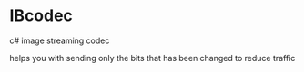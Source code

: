 # IBcodec
c# image streaming codec

helps you with sending only the bits that has been changed to reduce traffic 
